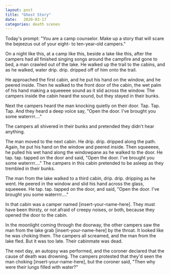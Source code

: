 ```yaml
---
layout: post
title: "Ghost Story"
date:   2020-03-17
categories: death scenes
---
```

Today's prompt: "You are a camp counselor. Make up a story that will scare the bejeezus out of your eight- to ten-year-old campers."

On a night like this, at a camp like this, beside a lake like this, after the campers had all finished singing songs around the campfire and gone to bed, a man crawled out of the lake. He walked up the trail to the cabins, and as he walked, water drip. drip. dripped off of him onto the trail.

He approached the first cabin, and he put his hand on the window, and he peered inside. Then he walked to the front door of the cabin, the wet palm of his hand making a squeeeee sound as it slid across the window. The campers inside the cabin heard the sound, but they stayed in their bunks. 

Next the campers heard the man knocking quietly on their door. Tap. Tap. Tap. And they heard a deep voice say, "Open the door. I've brought you some waterrrr...." 

The campers all shivered in their bunks and pretended they didn't hear anything.

The man moved to the next cabin. He drip. drip. dripped along the path. Again, he put his hand on the window and peered inside. Then squeeeee, he pulled his wet hand along the windowpane as he walked to the door. He tap. tap. tapped on the door and said, "Open the door. I've brought you some waterrrr...." The campers in this cabin pretended to be asleep as they trembled in their bunks.

The man from the lake walked to a third cabin, drip. drip. dripping as he went. He peered in the window and slid his hand across the glass, squeeeee. He tap. tap. tapped on the door, and said, "Open the door. I've brought you some waterrrr...."

In that cabin was a camper named [insert-your-name-here]. They must have been thirsty, or not afraid of creepy noises, or both, because they opened the door to the cabin. 

In the moonlight coming through the doorway, the other campers saw the man from the lake grab [insert-your-name-here] by the throat. It looked like he was choking them. The campers all screamed, and the man from the lake fled. But it was too late. Their cabinmate was dead. 

The next day, an autopsy was performed, and the coroner declared that the cause of death was drowning. The campers protested that they'd seen the man choking [insert-your-name-here], but the coroner said, "Then why were their lungs filled with water?" 
